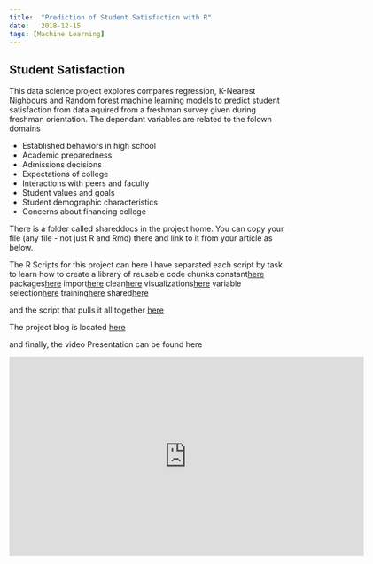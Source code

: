 ```yaml
---
title:  "Prediction of Student Satisfaction with R"
date:   2018-12-15
tags: [Machine Learning]
---
```

## Student Satisfaction

This data science project explores compares regression, K-Nearest Nighbours and Random forest machine learning models to predict student satisfaction from data aquired from a freshman survey given during freshman orientation.  The dependant variables are related to the folown domains
* Established behaviors in high school
* Academic preparedness
* Admissions decisions
* Expectations of college
* Interactions with peers and faculty
* Student values and goals
* Student demographic characteristics
* Concerns about financing college


There is a folder called shareddocs in the project home.
You can copy your file (any file - not just R and Rmd) there and link to it from your article as below.

The R Scripts for this project can here
I have separated each script by task to learn how to create a library of reusable code chunks
constant[here](https://joshua-farrell.github.io/shareddocs/temp.R)
packages[here](https://joshua-farrell.github.io/shareddocs/temp.R)
import[here](https://joshua-farrell.github.io/shareddocs/temp.R)
clean[here](https://joshua-farrell.github.io/shareddocs/temp.R)
visualizations[here](https://joshua-farrell.github.io/shareddocs/temp.R)
variable selection[here](https://joshua-farrell.github.io/shareddocs/temp.R)
training[here](https://joshua-farrell.github.io/shareddocs/temp.R)
shared[here](https://joshua-farrell.github.io/shareddocs/temp.R)

and the script that pulls it all together [here](https://joshua-farrell.github.io/shareddocs/temp.R)

The project blog is located [here](https://github.com/joshua-farrell/joshua-farrell.github.io/blob/master/shareddocs/temp.R)

and finally, the video Presentation can be found here
<iframe width="640" height="360" src="https://www.youtube-nocookie.com/embed/l2Of1-d5E5o?controls=0&showinfo=0" frameborder="0" allowfullscreen></iframe>
